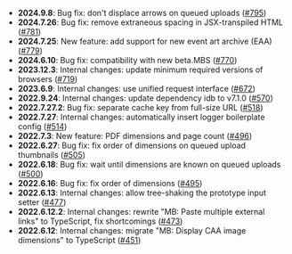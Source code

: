 - **2024.9.8**: Bug fix: don't displace arrows on queued uploads ([#795](https://github.com/ROpdebee/mb-userscripts/pull/795))
- **2024.7.26**: Bug fix: remove extraneous spacing in JSX-transpiled HTML ([#781](https://github.com/ROpdebee/mb-userscripts/pull/781))
- **2024.7.25**: New feature: add support for new event art archive (EAA) ([#779](https://github.com/ROpdebee/mb-userscripts/pull/779))
- **2024.6.10**: Bug fix: compatibility with new beta.MBS ([#770](https://github.com/ROpdebee/mb-userscripts/pull/770))
- **2023.12.3**: Internal changes: update minimum required versions of browsers ([#719](https://github.com/ROpdebee/mb-userscripts/pull/719))
- **2023.6.9**: Internal changes: use unified request interface ([#672](https://github.com/ROpdebee/mb-userscripts/pull/672))
- **2022.9.24**: Internal changes: update dependency idb to v7.1.0 ([#570](https://github.com/ROpdebee/mb-userscripts/pull/570))
- **2022.7.27.2**: Bug fix: separate cache key from full-size URL ([#518](https://github.com/ROpdebee/mb-userscripts/pull/518))
- **2022.7.27**: Internal changes: automatically insert logger boilerplate config ([#514](https://github.com/ROpdebee/mb-userscripts/pull/514))
- **2022.7.3**: New feature: PDF dimensions and page count ([#496](https://github.com/ROpdebee/mb-userscripts/pull/496))
- **2022.6.27**: Bug fix: fix order of dimensions on queued upload thumbnails ([#505](https://github.com/ROpdebee/mb-userscripts/pull/505))
- **2022.6.18**: Bug fix: wait until dimensions are known on queued uploads ([#500](https://github.com/ROpdebee/mb-userscripts/pull/500))
- **2022.6.16**: Bug fix: fix order of dimensions ([#495](https://github.com/ROpdebee/mb-userscripts/pull/495))
- **2022.6.13**: Internal changes: allow tree-shaking the prototype input setter ([#477](https://github.com/ROpdebee/mb-userscripts/pull/477))
- **2022.6.12.2**: Internal changes: rewrite "MB: Paste multiple external links" to TypeScript, fix shortcomings ([#473](https://github.com/ROpdebee/mb-userscripts/pull/473))
- **2022.6.12**: Internal changes: migrate "MB: Display CAA image dimensions" to TypeScript ([#451](https://github.com/ROpdebee/mb-userscripts/pull/451))
